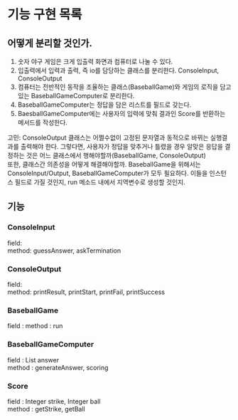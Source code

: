 # 기능 구현 목록

## 어떻게 분리할 것인가.
1. 숫자 야구 게임은 크게 입출력 화면과 컴퓨터로 나눌 수 있다.
2. 입출력에서 입력과 출력, 즉 io를 담당하는 클래스를 분리한다. ConsoleInput, ConsoleOutput
3. 컴퓨터는 전반적인 동작을 조율하는 클래스(BaseballGame)와 게임의 로직을 담고있는 BaseballGameComputer로 분리한다.
4. BaseballGameComputer는 정답을 담은 리스트를 필드로 갖는다. 
5. BaesballGameComputer에는 사용자의 입력에 맞춰 결과인 Score를 반환하는 메서드를 작성한다.

고민: ConsoleOutput 클래스는 어쩔수없이 고정된 문자열과 동적으로 바뀌는 실행결과를 출력해야 한다.
그렇다면, 사용자가 정답을 맞추거나 틀렸을 경우 알맞은 응답을 결정하는 것은 어느 클래스에서 행해야할까(BaseballGame, ConsoleOutput)  
또한, 클래스간 의존성을 어떻게 해결해야할까. BaseballGame을 위해서는 ConsoleInput/Output, BaseballGameComputer가 모두 필요하다.
이들을 인스턴스 필드로 가질 것인지, run 메소드 내에서 지역변수로 생성할 것인지.

## 기능 

### ConsoleInput
field:  
method: guessAnswer, askTermination

### ConsoleOutput
field:   
method: printResult, printStart, printFail, printSuccess

### BaseballGame
field : 
method : run  

### BaseballGameComputer
field : List<Integer> answer  
method : generateAnswer, scoring  

### Score
field : Integer strike, Integer ball  
method : getStrike, getBall   
